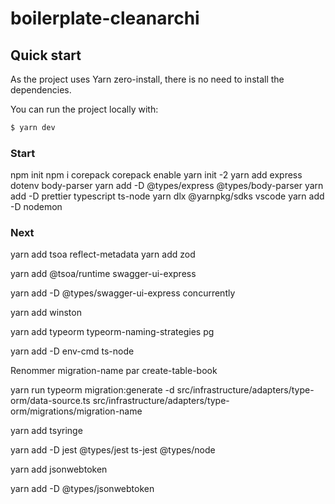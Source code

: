 # boilerplate-cleanarchi

## Quick start

As the project uses Yarn zero-install, there is no need to install the
dependencies.

You can run the project locally with:

```sh
$ yarn dev
```

### Start

npm init
npm i corepack
corepack enable
yarn init -2
yarn add express dotenv body-parser
yarn add -D @types/express @types/body-parser
yarn add -D prettier typescript ts-node
yarn dlx @yarnpkg/sdks vscode
yarn add -D nodemon

### Next

yarn add tsoa reflect-metadata
yarn add zod


yarn add @tsoa/runtime swagger-ui-express


yarn add -D @types/swagger-ui-express concurrently

yarn add winston


yarn add typeorm typeorm-naming-strategies pg



yarn add -D env-cmd ts-node

Renommer migration-name par create-table-book

yarn run typeorm migration:generate -d src/infrastructure/adapters/type-orm/data-source.ts src/infrastructure/adapters/type-orm/migrations/migration-name






yarn add tsyringe


yarn add -D jest @types/jest ts-jest @types/node



yarn add jsonwebtoken


yarn add -D @types/jsonwebtoken
